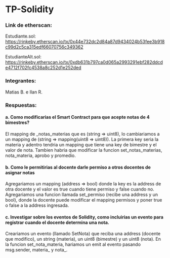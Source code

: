 # TP-Solidity
 
### Link de etherscan:
Estudiante.sol: https://rinkeby.etherscan.io/tx/0x44e732dc2d84a87d9434024b53fee3b918c99d2c5ca315edf66070756c349362

EstudianteAlt.sol: https://rinkeby.etherscan.io/tx/0xdb631b797ca0d065a2993291ebf282ddcde4712f702fc4538a8c252d1e252ded

### Integrantes: 
Matias B. e Ilan R.

### Respuestas:
#### a. Como modificarias el Smart Contract para que acepte notas de 4 bimestres?
El mapping de _notas_materias que es (string => uint8), lo cambiariamos a un mapping de (string => mapping(uint8 => uint8)). La primera key seria la materia y adentro tendria un mapping que tiene una key de bimestre y el valor de nota. Tambien habria que modificar la funcion set_notas_materias, nota_materia, aprobo y promedio.
#### b. Como le permitirias al docente darle permiso a otros docentes de asignar notas
Agregariamos un mapping (address => bool) donde la key es la address de otra docente y el valor es true cuando tiene permiso y false cuando no. Agregariamos una funcion llamada set_permiso (recibe una address y un bool), donde la docente puede modificar el mapping permisos y poner true o false a la address ingresada.
#### c. Investigar sobre los eventos de Solidity, como incluirias un evento para registrar cuando el docente determina una nota.
Creariamos un evento (llamado SetNota) que reciba una address (docente que modifico), un string (materia), un uint8 (bimestre) y un uint8 (nota). En la funcion set_nota_materia, hariamos un emit al evento pasando msg.sender, materia_ y nota_.